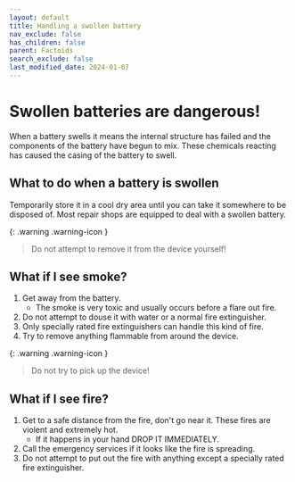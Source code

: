 ```yaml
---
layout: default
title: Handling a swollen battery
nav_exclude: false
has_children: false
parent: Factoids
search_exclude: false
last_modified_date: 2024-01-07
---
```


# Swollen batteries are dangerous!
When a battery swells it means the internal structure has failed and the components of the battery have begun to mix. These chemicals reacting has caused the casing of the battery to swell.

## What to do when a battery is swollen
Temporarily store it in a cool dry area until you can take it somewhere to be disposed of. Most repair shops are equipped to deal with a swollen battery. 

{: .warning .warning-icon }
> Do not attempt to remove it from the device yourself!

## What if I see smoke?
1. Get away from the battery. 
    - The smoke is very toxic and usually occurs before a flare out fire.
2. Do not attempt to douse it with water or a normal fire extinguisher. 
3. Only specially rated fire extinguishers can handle this kind of fire. 
4. Try to remove anything flammable from around the device. 

{: .warning .warning-icon }
> Do not try to pick up the device!

## What if I see fire?
1. Get to a safe distance from the fire, don't go near it. These fires are violent and extremely hot. 
     - If it happens in your hand DROP IT IMMEDIATELY. 
3. Call the emergency services if it looks like the fire is spreading. 
4. Do not attempt to put out the fire with anything except a specially rated fire extinguisher.
